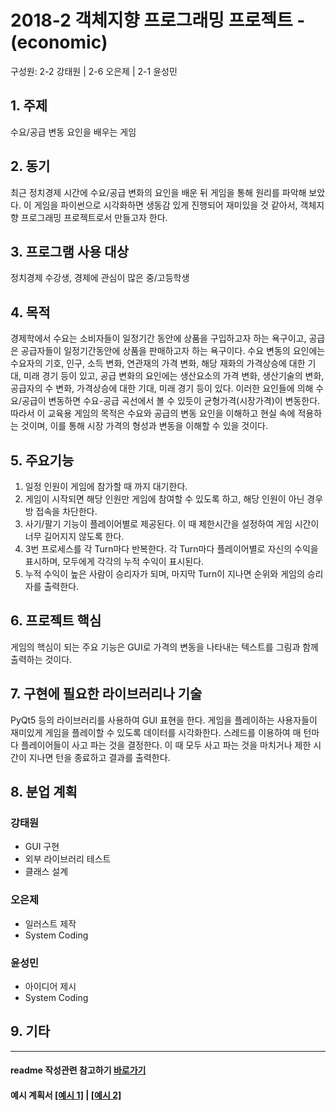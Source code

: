 # 2018-2 객체지향 프로그래밍 프로젝트 - **(economic)**
구성원: 2-2 강태원 | 2-6 오은제 | 2-1 윤성민

## 1. 주제
수요/공급 변동 요인을 배우는 게임

## 2. 동기
최근 정치경제 시간에 수요/공급 변화의 요인을 배운 뒤 게임을 통해 원리를 파악해 보았다. 
이 게임을 파이썬으로 시각화하면 생동감 있게 진행되어 재미있을 것 같아서, 객체지향 프로그래밍 프로젝트로서 만들고자 한다.

## 3. 프로그램 사용 대상
정치경제 수강생, 경제에 관심이 많은 중/고등학생

## 4. 목적
경제학에서 수요는 소비자들이 일정기간 동안에 상품을 구입하고자 하는 욕구이고, 공급은 공급자들이 일정기간동안에 상품을 판매하고자 하는 욕구이다. 
수요 변동의 요인에는 수요자의 기호, 인구, 소득 변화, 연관재의 가격 변화, 해당 재화의 가격상승에 대한 기대, 미래 경기 등이 있고, 공급 변화의 요인에는 생산요소의 가격 변화, 생산기술의 변화, 공급자의 수 변화, 가격상승에 대한 기대, 미래 경기 등이 있다. 이러한 요인들에 의해 수요/공급이 변동하면 수요-공급 곡선에서 볼 수 있듯이 균형가격(시장가격)이 변동한다. 따라서 이 교육용 게임의 목적은 수요와 공급의 변동 요인을 이해하고 현실 속에 적용하는 것이며, 이를 통해 시장 가격의 형성과 변동을 이해할 수 있을 것이다.

## 5. 주요기능
1. 일정 인원이 게임에 참가할 때 까지 대기한다.
2. 게임이 시작되면 해당 인원만 게임에 참여할 수 있도록 하고, 해당 인원이 아닌 경우 방 접속을 차단한다.
3. 사기/팔기 기능이 플레이어별로 제공된다. 이 때 제한시간을 설정하여 게임 시간이 너무 길어지지 않도록 한다.
4. 3번 프로세스를 각 Turn마다 반복한다. 각 Turn마다 플레이어별로 자신의 수익을 표시하며, 모두에게 각각의 누적 수익이 표시된다.
5. 누적 수익이 높은 사람이 승리자가 되며, 마지막 Turn이 지나면 순위와 게임의 승리자를 출력한다.

## 6. 프로젝트 핵심
게임의 핵심이 되는 주요 기능은 GUI로 가격의 변동을 나타내는 텍스트를 그림과 함께 출력하는 것이다.

## 7. 구현에 필요한 라이브러리나 기술
PyQt5 등의 라이브러리를 사용하여 GUI 표현을 한다. 게임을 플레이하는 사용자들이 재미있게 게임을 플레이할 수 있도록 데이터를 시각화한다. 스레드를 이용하여 매 턴마다 플레이어들이 사고 파는 것을 결정한다. 이 때 모두 사고 파는 것을 마치거나 제한 시간이 지나면 턴을 종료하고 결과를 출력한다.


## 8. **분업 계획**
### 강태원
 * GUI 구현
 * 외부 라이브러리 테스트
 * 클래스 설계

### 오은제
 * 일러스트 제작
 * System Coding
 
### 윤성민
 * 아이디어 제시
 * System Coding

## 9. 기타

<hr>


#### readme 작성관련 참고하기 [바로가기](https://heropy.blog/2017/09/30/markdown/)

#### 예시 계획서 [[예시 1]](https://docs.google.com/document/d/1hcuGhTtmiTUxuBtr3O6ffrSMahKNhEj33woE02V-84U/edit?usp=sharing) | [[예시 2]](https://docs.google.com/document/d/1FmxTZvmrroOW4uZ34Xfyyk9ejrQNx6gtsB6k7zOvHYE/edit?usp=sharing)
